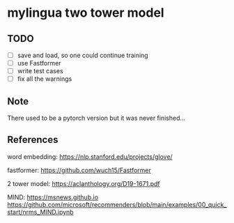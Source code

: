 # mylingua two tower model

## TODO
- [ ] save and load, so one could continue training
- [ ] use Fastformer
- [ ] write test cases
- [ ] fix all the warnings

## Note
There used to be a pytorch version but it was never finished...

## References
word embedding:
https://nlp.stanford.edu/projects/glove/

fastformer:
https://github.com/wuch15/Fastformer

2 tower model:
https://aclanthology.org/D19-1671.pdf

MIND:
https://msnews.github.io
https://github.com/microsoft/recommenders/blob/main/examples/00_quick_start/nrms_MIND.ipynb


